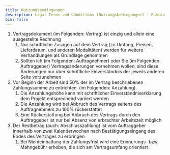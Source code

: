 ```yaml
---
title: Nutzungsbedingungen
description: Legal Terms and Conditions (Nutzungsbedingungen) - Fabian Wohlgemuth - digital creative.
bio: false
---
```


1. Vertragsdokument (im Folgenden: Vertrag) ist einzig und allein eine ausgestellte Rechnung
    1. Nur schriftliche Zusagen auf dem Vertrag (zu Umfang, Preisen, Lieferdatum, und anderen Modalitäten) werden für weitere Verhandlungen als Grundlage genommen
    2. Sollten ich (im Folgenden: Auftragnehmer) oder Sie (im Folgenden: Auftraggeber) Vertragsänderungen vornehmen wollen, sind diese Änderungen nur über schriftliche Einverständnis der jeweils anderen Seite vorzunehmen
2. Vor Beginn der Arbeit sind 50% der im Vertrag beschriebenen Zahlungssumme zu entrichten. (im Folgenden: Anzahlung)
    1. Die Anzahlungshöhe kann mit schriftlicher Einverständniserklärung dem Projekt entsprechend variiert werden
    2. Die Anzahlung wird bei Abbruch des Vertrags seitens des Auftragnehmers zu 100% rückerstattet
    3. Eine Rückerstattung bei Abbruch des Vertrags durch den Auftraggeber ist nur bei Absenz von erbrachter Arbeitszeit möglich
3. Der Restbetrag (auch: Abschlusszahlung) ist vom Auftraggeber innerhalb von zwei Kalenderwochen nach Bestätigungseingang des Endes des Vertrages zu erbringen
    1. Bei Nichteinhaltung der Zahlungsfrist wird eine Erinnerungs- bzw. Mahngebühr erhoben, die sich am Vertragsumfang orientiert
